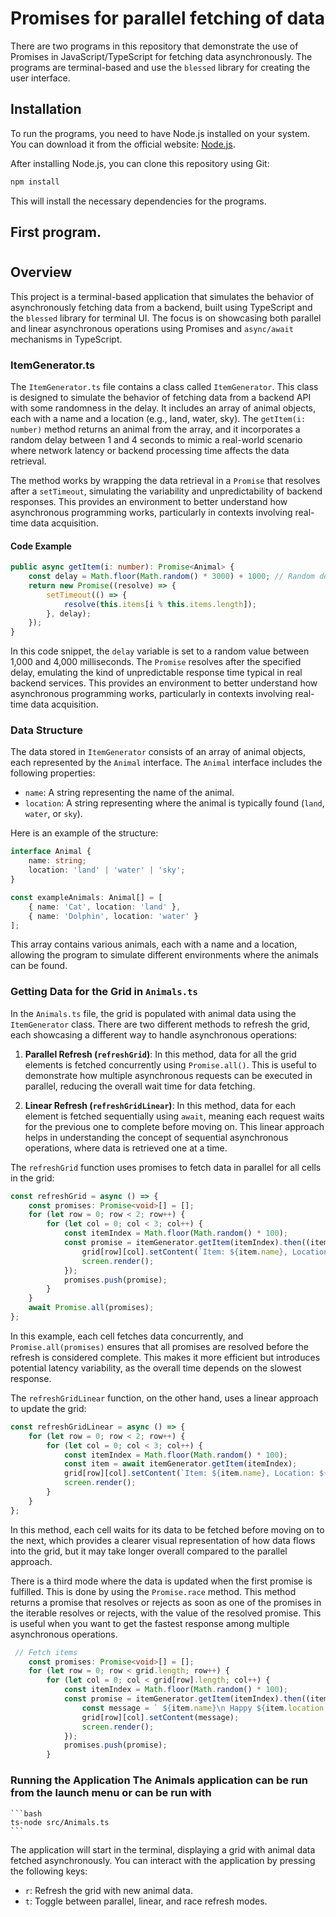 # Promises for parallel fetching of data

There are two programs in this repository that demonstrate the use of Promises in JavaScript/TypeScript for fetching data asynchronously. The programs are terminal-based and use the `blessed` library for creating the user interface.

## Installation

To run the programs, you need to have Node.js installed on your system. You can download it from the official website: [Node.js](https://nodejs.org/).

After installing Node.js, you can clone this repository using Git:

```bash
npm install
```

This will install the necessary dependencies for the programs.


##  First program.

#

## Overview

This project is a terminal-based application that simulates the behavior of asynchronously fetching data from a backend, built using TypeScript and the `blessed` library for terminal UI. The focus is on showcasing both parallel and linear asynchronous operations using Promises and `async/await` mechanisms in TypeScript.

### ItemGenerator.ts

The `ItemGenerator.ts` file contains a class called `ItemGenerator`. This class is designed to simulate the behavior of fetching data from a backend API with some randomness in the delay. It includes an array of animal objects, each with a name and a location (e.g., land, water, sky). The `getItem(i: number)` method returns an animal from the array, and it incorporates a random delay between 1 and 4 seconds to mimic a real-world scenario where network latency or backend processing time affects the data retrieval.

The method works by wrapping the data retrieval in a `Promise` that resolves after a `setTimeout`, simulating the variability and unpredictability of backend responses. This provides an environment to better understand how asynchronous programming works, particularly in contexts involving real-time data acquisition.

#### Code Example

```typescript
public async getItem(i: number): Promise<Animal> {
    const delay = Math.floor(Math.random() * 3000) + 1000; // Random delay between 1-4 seconds
    return new Promise((resolve) => {
        setTimeout(() => {
            resolve(this.items[i % this.items.length]);
        }, delay);
    });
}
```

In this code snippet, the `delay` variable is set to a random value between 1,000 and 4,000 milliseconds. The `Promise` resolves after the specified delay, emulating the kind of unpredictable response time typical in real backend services. This provides an environment to better understand how asynchronous programming works, particularly in contexts involving real-time data acquisition.

### Data Structure

The data stored in `ItemGenerator` consists of an array of animal objects, each represented by the `Animal` interface. The `Animal` interface includes the following properties:

- `name`: A string representing the name of the animal.
- `location`: A string representing where the animal is typically found (`land`, `water`, or `sky`).

Here is an example of the structure:

```typescript
interface Animal {
    name: string;
    location: 'land' | 'water' | 'sky';
}

const exampleAnimals: Animal[] = [
    { name: 'Cat', location: 'land' },
    { name: 'Dolphin', location: 'water' }
];
```

This array contains various animals, each with a name and a location, allowing the program to simulate different environments where the animals can be found.

### Getting Data for the Grid in `Animals.ts`

In the `Animals.ts` file, the grid is populated with animal data using the `ItemGenerator` class. There are two different methods to refresh the grid, each showcasing a different way to handle asynchronous operations:

1. **Parallel Refresh (`refreshGrid`)**: In this method, data for all the grid elements is fetched concurrently using `Promise.all()`. This is useful to demonstrate how multiple asynchronous requests can be executed in parallel, reducing the overall wait time for data fetching.

2. **Linear Refresh (`refreshGridLinear`)**: In this method, data for each element is fetched sequentially using `await`, meaning each request waits for the previous one to complete before moving on. This linear approach helps in understanding the concept of sequential asynchronous operations, where data is retrieved one at a time.

The `refreshGrid` function uses promises to fetch data in parallel for all cells in the grid:

```typescript
const refreshGrid = async () => {
    const promises: Promise<void>[] = [];
    for (let row = 0; row < 2; row++) {
        for (let col = 0; col < 3; col++) {
            const itemIndex = Math.floor(Math.random() * 100);
            const promise = itemGenerator.getItem(itemIndex).then((item: Animal) => {
                grid[row][col].setContent(`Item: ${item.name}, Location: ${item.location}`);
                screen.render();
            });
            promises.push(promise);
        }
    }
    await Promise.all(promises);
};
```

In this example, each cell fetches data concurrently, and `Promise.all(promises)` ensures that all promises are resolved before the refresh is considered complete. This makes it more efficient but introduces potential latency variability, as the overall time depends on the slowest response.

The `refreshGridLinear` function, on the other hand, uses a linear approach to update the grid:

```typescript
const refreshGridLinear = async () => {
    for (let row = 0; row < 2; row++) {
        for (let col = 0; col < 3; col++) {
            const itemIndex = Math.floor(Math.random() * 100);
            const item = await itemGenerator.getItem(itemIndex);
            grid[row][col].setContent(`Item: ${item.name}, Location: ${item.location}`);
            screen.render();
        }
    }
};
```

In this method, each cell waits for its data to be fetched before moving on to the next, which provides a clearer visual representation of how data flows into the grid, but it may take longer overall compared to the parallel approach.



There is a third mode where the data is updated when the first promise is fulfilled. This is done by using the `Promise.race` method. This method returns a promise that resolves or rejects as soon as one of the promises in the iterable resolves or rejects, with the value of the resolved promise. This is useful when you want to get the fastest response among multiple asynchronous operations.

```typescript
 // Fetch items
    const promises: Promise<void>[] = [];
    for (let row = 0; row < grid.length; row++) {
        for (let col = 0; col < grid[row].length; col++) {
            const itemIndex = Math.floor(Math.random() * 100);
            const promise = itemGenerator.getItem(itemIndex).then((item: Animal) => {
                const message = ` ${item.name}\n Happy ${item.location === 'land' ? 'on' : 'in'} ${item.location}`;
                grid[row][col].setContent(message);
                screen.render();
            });
            promises.push(promise);
        }
```

### Running the Application  The Animals application can be run from the launch menu or can be run with 
    
    ```bash
    ts-node src/Animals.ts
    ```

The application will start in the terminal, displaying a grid with animal data fetched asynchronously. You can interact with the application by pressing the following keys:

- `r`: Refresh the grid with new animal data.
- `t`: Toggle between parallel, linear, and race refresh modes.

